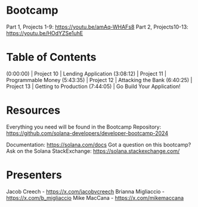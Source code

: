 # Bootcamp
Part 1, Projects 1-9: https://youtu.be/amAq-WHAFs8
Part 2, Projects10-13: https://youtu.be/HOdYZSe1uhE

# Table of Contents

(0:00:00) | Project 10 | Lending Application
(3:08:12) | Project 11 | Programmable Money
(5:43:35) | Project 12 | Attacking the Bank
(6:40:25) | Project 13 | Getting to Production
(7:44:05) | Go Build Your Application!


# Resources

Everything you need will be found in the Bootcamp Repository: https://github.com/solana-developers/developer-bootcamp-2024

Documentation: https://solana.com/docs
Got a question on this bootcamp? Ask on the Solana StackExchange: https://solana.stackexchange.com/

# Presenters
Jacob Creech - https://x.com/jacobvcreech
Brianna Migliaccio - https://x.com/b_migliaccio
Mike MacCana - https://x.com/mikemaccana
